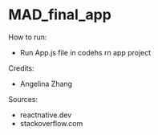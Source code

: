 # MAD_final_app

How to run:

- Run App.js file in codehs rn app project

Credits:

- Angelina Zhang

Sources:

- reactnative.dev
- stackoverflow.com
